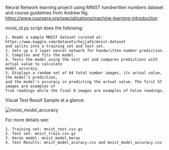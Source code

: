 Neural Network learning project using MNIST handwritten numbers dataset and course guidelines from Andrew Ng. 
https://www.coursera.org/specializations/machine-learning-introduction

mnist_id.py script does the following:

    1. Reads a sample MNIST dataset curated at: https://www.kaggle.com/datasets/hojjatk/mnist-dataset 
    and splits into a training set and test set. 
    2. Sets up a 3 layer neural network for handwritten number prediction.
    3. Compiles and fits the model.
    4. Tests the model using the test set and compares predictions with actual value to calculate 
    model accuracy.
    5. Displays a random set of 64 total number images, its actual value, the model's prediction, 
    and the model's accuracy in predicting the actual value. The first 57 images are examples of 
    True readings while the final 8 images are examples of False readings. 


Visual Test Result Sample at a glance: 

![mnist_model_accuracy](https://github.com/mdghafoor/MLProject/assets/158994486/b9a2b870-e42b-4b06-9809-bcb83c7baa24)
 
For more details see:
    
    1. Training set: mnist_test.csv.gz
    2. Test set: mnist_train.csv.gz
    3. Keras model: mnist_model.keras 
    4. Test Results: mnist_model_acuracy.csv and mnist_model_accuracy.csv
